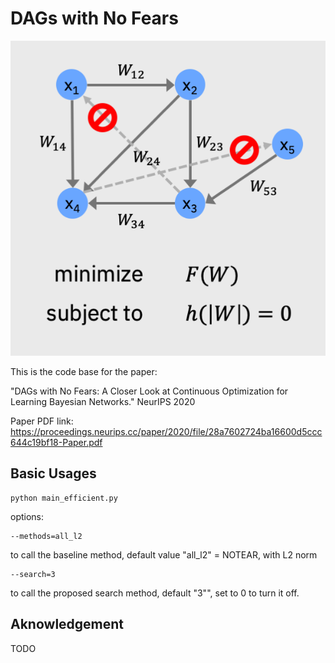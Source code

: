 # DAGs with No Fears

![Overview](https://raw.githubusercontent.com/skypea/DAG_No_Fear/master/image/Thumbnail.png?token=AESIXBWJH7YFH5ACMCLYPX27R76EY)

This is the code base for the paper: 

"DAGs with No Fears: A Closer Look at Continuous Optimization for Learning Bayesian Networks." NeurIPS 2020

Paper PDF link: https://proceedings.neurips.cc/paper/2020/file/28a7602724ba16600d5ccc644c19bf18-Paper.pdf


## Basic Usages

    python main_efficient.py 

options:

    --methods=all_l2
 to call the baseline method, default value "all_l2" =  NOTEAR, with L2 norm 

    --search=3 

to call the proposed search method, default "3"", set to 0 to turn it off.



## Aknowledgement
 TODO